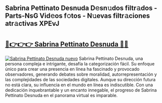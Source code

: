 ## Sabrina Pettinato Desnuda D𝚎sn𝚞dos filtr𝚊dos - Parts-NsG Vid𝚎os f𝚘tos - N𝚞evas filtr𝚊ciones atr𝚊ctivas XPEvJ

# <h2><a href="http://mbe5cch.tromn.icu/?c=Sabrina+Pettinato+Desnuda">🔗👉👉👉 Sabrina Pettinato Desnuda 🔗🔗</a></h2>

[![Sabrina Pettinato Desnuda nuevo](https://i.imgur.com/pEAQMta.gif)](http://mbe5cch.tromn.icu/?c=Sabrina+Pettinato+Desnuda)
Sabrina Pettinato Desnuda, una persona compleja e intrigante, desafía la categorización fácil. Su enfoque único para crear una presencia en línea ha fascinado y provocado observadores, generando debates sobre moralidad, autorrepresentación y las complejidades de las sociedades digitales. Aunque su dirección futura no está clara, su influencia en el mundo en línea es indiscutible. Con una dedicación inquebrantable y un encanto innegable, el progreso de Sabrina Pettinato Desnuda en el panorama virtual es imparable.
